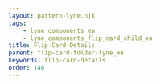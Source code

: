 ```yaml
---
layout: pattern-lyne.njk
tags: 
    - lyne_components_en
    - lyne_components_flip_card_child_en
title: Flip-Card-Details
parent: flip-card-folder-lyne_en
keywords: flip-card-details
order: 146
---
```

